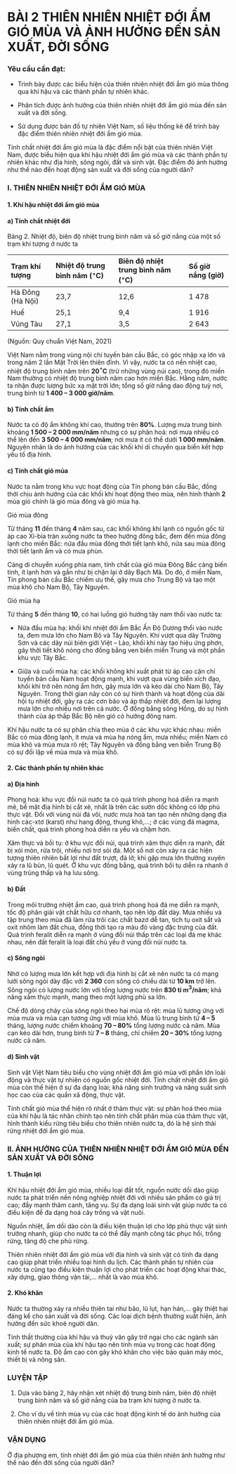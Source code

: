 # BÀI 2 THIÊN NHIÊN NHIỆT ĐỚI ẨM GIÓ MÙA VÀ ẢNH HƯỞNG ĐẾN SẢN XUẤT, ĐỜI SỐNG

### Yêu cầu cần đạt:

  - Trình bày được các biểu hiện của thiên nhiên nhiệt đới ẩm gió mùa thông qua khí hậu và các thành phần tự nhiên khác.

  - Phân tích được ảnh hưởng của thiên nhiên nhiệt đới ẩm gió mùa đến sản xuất và đời sống.

  - Sử dụng được bản đồ tự nhiên Việt Nam, số liệu thống kê để trình bày đặc điểm thiên nhiên nhiệt đới ẩm gió mùa.

Tính chất nhiệt đới ẩm gió mùa là đặc điểm nổi bật của thiên nhiên Việt Nam, được biểu hiện qua khí hậu nhiệt đới ẩm gió mùa và các thành phần tự nhiên khác như địa hình, sông ngòi, đất và sinh vật. Đặc điểm đó ảnh hưởng như thế nào đến hoạt động sản xuất và đời sống của người dân?

### I. THIÊN NHIÊN NHIỆT ĐỚI ẨM GIÓ MÙA

#### 1. Khí hậu nhiệt đới ẩm gió mùa

#### a) Tính chất nhiệt đới

Bảng 2. Nhiệt độ, biên độ nhiệt trung bình năm và số giờ nắng của một số trạm khí tượng ở nước ta

| Trạm khí tượng | Nhiệt độ trung bình năm ($^{\circ}$C) | Biên độ nhiệt trung bình năm ($^{\circ}$C) | Số giờ nắng (giờ) |
| :------------- | :---------------------------------- | :---------------------------------------- | :---------------- |
| Hà Đông (Hà Nội) | 23,7                                | 12,6                                      | 1 478             |
| Huế          | 25,1                                | 9,4                                       | 1 916             |
| Vũng Tàu       | 27,1                                | 3,5                                       | 2 643             |

(Nguồn: Quy chuẩn Việt Nam, 2021)

Việt Nam nằm trong vùng nội chí tuyến bán cầu Bắc, có góc nhập xạ lớn và trong năm 2 lần Mặt Trời lên thiên đỉnh. Vì vậy, nước ta có nền nhiệt cao, nhiệt độ trung bình năm trên **20$^{\circ}$C** (trừ những vùng núi cao), trong đó miền Nam thường có nhiệt độ trung bình năm cao hơn miền Bắc. Hằng năm, nước ta nhận được lượng bức xạ mặt trời lớn; tổng số giờ nắng dao động tuỳ nơi, trung bình từ **1 400 – 3 000 giờ/năm**.

#### b) Tính chất ẩm

Nước ta có độ ẩm không khí cao, thường trên **80%**. Lượng mưa trung bình khoảng **1 500 – 2 000 mm/năm** nhưng có sự phân hoá: nơi mưa nhiều có thể lên đến **3 500 – 4 000 mm/năm**; nơi mưa ít có thể dưới **1 000 mm/năm**. Nguyên nhân là do ảnh hưởng của các khối khí di chuyển qua biển kết hợp yếu tố địa hình.

#### c) Tính chất gió mùa

Nước ta nằm trong khu vực hoạt động của Tín phong bán cầu Bắc, đồng thời chịu ảnh hưởng của các khối khí hoạt động theo mùa, nên hình thành **2** mùa gió chính là gió mùa đông và gió mùa hạ.

Gió mùa đông

Từ tháng **11** đến tháng **4** năm sau, các khối không khí lạnh có nguồn gốc từ áp cao Xi-bia tràn xuống nước ta theo hướng đông bắc, đem đến mùa đông lạnh cho miền Bắc: nửa đầu mùa đông thời tiết lạnh khô, nửa sau mùa đông thời tiết lạnh ẩm và có mưa phùn.

Càng di chuyển xuống phía nam, tính chất của gió mùa Đông Bắc càng biến tính, ít lạnh hơn và gần như bị chặn lại ở dãy Bạch Mã. Do đó, ở miền Nam, Tín phong bán cầu Bắc chiếm ưu thế, gây mưa cho Trung Bộ và tạo một mùa khô cho Nam Bộ, Tây Nguyên.

Gió mùa hạ

Từ tháng **5** đến tháng **10**, có hai luồng gió hướng tây nam thổi vào nước ta:

  - Nửa đầu mùa hạ: khối khí nhiệt đới ẩm Bắc Ấn Độ Dương thổi vào nước ta, đem mưa lớn cho Nam Bộ và Tây Nguyên. Khí vượt qua dãy Trường Sơn và các dãy núi biên giới Việt – Lào, khối khí này tạo hiệu ứng phơn, gây thời tiết khô nóng cho đồng bằng ven biển miền Trung và một phần khu vực Tây Bắc.

  - Giữa và cuối mùa hạ: các khối không khí xuất phát từ áp cao cận chí tuyến bán cầu Nam hoạt động mạnh, khi vượt qua vùng biển xích đạo, khối khí trở nên nóng ẩm hơn, gây mưa lớn và kéo dài cho Nam Bộ, Tây Nguyên. Trong thời gian này còn có sự hình thành và hoạt động của dải hội tụ nhiệt đới, gây ra các cơn bão và áp thấp nhiệt đới, đem lại lượng mưa lớn cho nhiều nơi trên cả nước. Ở đồng bằng sông Hồng, do sự hình thành của áp thấp Bắc Bộ nên gió có hướng đông nam.

Khí hậu nước ta có sự phân chia theo mùa ở các khu vực khác nhau: miền Bắc có mùa đông lạnh, ít mưa và mùa hạ nóng ẩm, mưa nhiều; miền Nam có mùa khô và mùa mưa rõ rệt; Tây Nguyên và đồng bằng ven biển Trung Bộ có sự đối lập về mùa mưa và mùa khô.

#### 2. Các thành phần tự nhiên khác

#### a) Địa hình

Phong hoá: khu vực đồi núi nước ta có quá trình phong hoá diễn ra mạnh mẽ, bề mặt địa hình bị cắt xẻ, nhất là trên các sườn dốc không có lớp phủ thực vật. Đối với vùng núi đá vôi, nước mưa hoà tan tạo nên những dạng địa hình các-xtơ (karst) như hang động, thung khô,...; ở các vùng đá magma, biến chất, quá trình phong hoá diễn ra yếu và chậm hơn.

Xâm thực và bồi tụ: ở khu vực đồi núi, quá trình xâm thực diễn ra mạnh, đất bị xói mòn, rửa trôi, nhiều nơi trơ sỏi đá. Một số nơi còn xảy ra các hiện tượng thiên nhiên bất lợi như đất trượt, đá lở; khi gặp mưa lớn thường xuyên xảy ra lũ bùn, lũ quét. Ở khu vực đồng bằng, quá trình bồi tụ diễn ra nhanh ở vùng trũng thấp và hạ lưu sông.

#### b) Đất

Trong môi trường nhiệt ẩm cao, quá trình phong hoá đá mẹ diễn ra mạnh, tốc độ phân giải vật chất hữu cơ nhanh, tạo nên lớp đất dày. Mưa nhiều và tập trung theo mùa đã làm rửa trôi các chất bazơ dễ tan, tích tụ oxit sắt và oxit nhôm làm đất chua, đồng thời tạo ra màu đỏ vàng đặc trưng của đất. Quá trình feralit diễn ra mạnh ở vùng đồi núi thấp trên các loại đá mẹ khác nhau, nên đất feralit là loại đất chủ yếu ở vùng đồi núi nước ta.

#### c) Sông ngòi

Nhờ có lượng mưa lớn kết hợp với địa hình bị cắt xẻ nên nước ta có mạng lưới sông ngòi dày đặc với **2 360** con sông có chiều dài từ **10 km** trở lên. Sông ngòi có lượng nước lớn với tổng lượng nước trên **830 tỉ m$^3$/năm**; khả năng xâm thực mạnh, mang theo một lượng phù sa lớn.

Chế độ dòng chảy của sông ngòi theo hai mùa rõ rệt: mùa lũ tương ứng với mùa mưa và mùa cạn tương ứng với mùa khô. Mùa lũ trung bình từ **4 – 5** tháng, lượng nước chiếm khoảng **70 – 80%** tổng lượng nước cả năm. Mùa cạn kéo dài hơn, trung bình từ **7 – 8** tháng, chỉ chiếm **20 – 30%** tổng lượng nước cả năm.

#### d) Sinh vật

Sinh vật Việt Nam tiêu biểu cho vùng nhiệt đới ẩm gió mùa với phần lớn loài động và thực vật tự nhiên có nguồn gốc nhiệt đới. Tính chất nhiệt đới ẩm gió mùa còn thể hiện ở sự đa dạng loài; khả năng sinh trưởng và năng suất sinh học cao của các quần xã động, thực vật.

Tính chất gió mùa thể hiện rõ nhất ở thảm thực vật: sự phân hoá theo mùa của khí hậu là tác nhân chính tạo nên tính chất phân mùa của thảm thực vật, hình thành kiểu rừng tiêu biểu cho thiên nhiên nước ta, đó là hệ sinh thái rừng nhiệt đới ẩm gió mùa.

### II. ẢNH HƯỞNG CỦA THIÊN NHIÊN NHIỆT ĐỚI ẨM GIÓ MÙA ĐẾN SẢN XUẤT VÀ ĐỜI SỐNG

#### 1. Thuận lợi

Khí hậu nhiệt đới ẩm gió mùa, nhiều loại đất tốt, nguồn nước dồi dào giúp nước ta phát triển nền nông nghiệp nhiệt đới với nhiều sản phẩm có giá trị cao; đẩy mạnh thâm canh, tăng vụ. Sự đa dạng loài sinh vật giúp nước ta có điều kiện để đa dạng hoá cây trồng và vật nuôi.

Nguồn nhiệt, ẩm dồi dào còn là điều kiện thuận lợi cho lớp phủ thực vật sinh trưởng nhanh, giúp cho nước ta có thể đẩy mạnh công tác phục hồi, trồng rừng, tăng độ che phủ rừng.

Thiên nhiên nhiệt đới ẩm gió mùa với địa hình và sinh vật có tính đa dạng cao giúp phát triển nhiều loại hình du lịch. Các thành phần tự nhiên của nước ta cũng tạo điều kiện thuận lợi cho phát triển các hoạt động khai thác, xây dựng, giao thông vận tải,... nhất là vào mùa khô.

#### 2. Khó khăn

Nước ta thường xảy ra nhiều thiên tai như bão, lũ lụt, hạn hán,... gây thiệt hại đáng kể cho sản xuất và đời sống. Các loại dịch bệnh thường xuất hiện, ảnh hưởng đến sức khoẻ người dân.

Tính thất thường của khí hậu và thuỷ văn gây trở ngại cho các ngành sản xuất; sự phân mùa của khí hậu tạo nên tính mùa vụ trong các hoạt động kinh tế nước ta. Độ ẩm cao còn gây khó khăn cho việc bảo quản máy móc, thiết bị và nông sản.

### LUYỆN TẬP

1. Dựa vào bảng 2, hãy nhận xét nhiệt độ trung bình năm, biên độ nhiệt trung bình năm và số giờ nắng của ba trạm khí tượng ở nước ta.

2. Cho ví dụ về tính mùa vụ của các hoạt động kinh tế do ảnh hưởng của thiên nhiên nhiệt đới ẩm gió mùa.

### VẬN DỤNG

Ở địa phương em, tính nhiệt đới ẩm gió mùa của thiên nhiên ảnh hưởng như thế nào đến đời sống của người dân?

